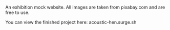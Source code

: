 An exhibition mock website. All images are taken from pixabay.com and are free to use.

You can view the finished project here:
acoustic-hen.surge.sh